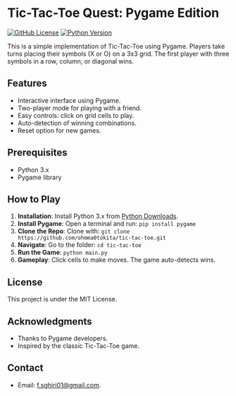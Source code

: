 # Tic-Tac-Toe Quest: Pygame Edition
[![GitHub License](https://img.shields.io/badge/license-MIT-blue.svg)](LICENSE)
[![Python Version](https://img.shields.io/badge/python-3.7%2B-blue.svg)](https://www.python.org/downloads/)


This is a simple implementation of Tic-Tac-Toe using Pygame. Players take turns placing their symbols (X or O) on a 3x3 grid. The first player with three symbols in a row, column, or diagonal wins.

## Features

- Interactive interface using Pygame.
- Two-player mode for playing with a friend.
- Easy controls: click on grid cells to play.
- Auto-detection of winning combinations.
- Reset option for new games.

## Prerequisites

- Python 3.x
- Pygame library

## How to Play

1. **Installation**: Install Python 3.x from [Python Downloads](https://www.python.org/downloads/).
2. **Install Pygame**: Open a terminal and run: `pip install pygame`
3. **Clone the Repo**: Clone with: `git clone https://github.com/ohmma0tokita/tic-tac-toe.git`
4. **Navigate**: Go to the folder: `cd tic-tac-toe` 
5. **Run the Game**: `python main.py` 
6. **Gameplay**: Click cells to make moves. The game auto-detects wins.

## License

This project is under the MIT License.

## Acknowledgments

- Thanks to Pygame developers.
- Inspired by the classic Tic-Tac-Toe game.

## Contact

- Email: f.sghiri01@gmail.com.




